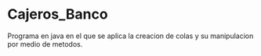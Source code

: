 # Cajeros_Banco
Programa en java en el que se aplica la creacion de colas y su manipulacion por medio de metodos.
